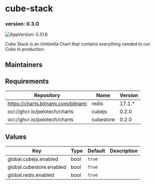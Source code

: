 # cube-stack

### version: 0.3.0<!-- x-release-please-version -->

![AppVersion: 0.31.6](https://img.shields.io/badge/AppVersion-0.31.6-informational?style=flat-square)

Cube Stack is an Umbrella Chart that contains everything needed to run Cube in production.

## Maintainers

## Requirements

| Repository | Name | Version |
|------------|------|---------|
| https://charts.bitnami.com/bitnami | redis | 17.1.* |
| oci://ghcr.io/pelotech/charts | cubejs | 0.2.0 |
| oci://ghcr.io/pelotech/charts | cubestore | 0.2.0 |

## Values

| Key | Type | Default | Description |
|-----|------|---------|-------------|
| global.cubejs.enabled | bool | `true` |  |
| global.cubestore.enabled | bool | `true` |  |
| global.redis.enabled | bool | `true` |  |

